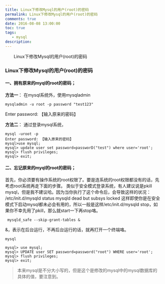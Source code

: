 ```yaml
---
title: Linux下修改Mysql的用户(root)的密码
permalink: Linux下修改Mysql的用户(root)的密码
comments: true
date: 2016-08-08 13:00:00
toc: true
tags:
   - mysql
description: 
---
```


&emsp;&emsp;Linux下修改Mysql的用户(root)的密码
<!-- more -->
### Linux下修改Mysql的用户(root)的密码
#### 一、拥有原来的myql的root的密码；
**方法一**：
在mysql系统外，使用mysqladmin
 ```
 mysqladmin -u root -p password "test123"
 ```
Enter password: 【输入原来的密码】

**方法二**：
通过登录mysql系统，
```
mysql -uroot -p
Enter password: 【输入原来的密码】
mysql>use mysql;
mysql> update user set password=passworD("test") where user='root';
mysql> flush privileges;
mysql> exit;      
```
#### 二、忘记原来的myql的root的密码；

首先，你必须要有操作系统的root权限了。要是连系统的root权限都没有的话，先考虑root系统再走下面的步骤。
类似于安全模式登录系统，有人建议说是pkill mysql，但是我不建议哈。因为当你执行了这个命令后，会导致这样的状况：
/etc/init.d/mysqld status
mysqld dead but subsys locked
这样即使你是在安全模式下启动mysql都未必会有用的，所以一般是这样/etc/init.d/mysqld stop，如果你不幸先用了pkill，那么就start一下再stop咯。
```
 mysqld_safe --skip-grant-tables &
```
&，表示在后台运行，不再后台运行的话，就再打开一个终端咯。
```
mysql
```

```
mysql> use mysql;
mysql> UPDATE user SET password=password("root") WHERE user='root';   
mysql> flush privileges;
mysql> exit;                         
```

> 本来mysql是不分大小写的，但是这个是修改的mysql中的mysql数据库的具体的值，要注意到。
